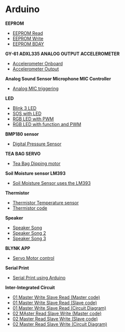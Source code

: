# Arduino

**EEPROM**

- [EEPROM Read](https://github.com/balaji303/Arduino/blob/master/EEPROMRead.ino)
- [EEPROM Write](https://github.com/balaji303/Arduino/blob/master/EEPROMWrite.ino)
- [EEPROM BDAY](https://github.com/balaji303/Arduino/blob/master/EEpBDAY.ino)

**GY-61 ADXL335 ANALOG OUTPUT ACCELEROMETER**

- [Accelerometer Onboard](https://github.com/balaji303/Arduino/blob/master/onboard.ino)
- [Accelerometer Output](https://github.com/balaji303/Arduino/blob/master/acceleroonBreadboard.ino)

**Analog Sound Sensor Microphone MIC Controller**

- [Analog MIC triggering](https://github.com/balaji303/Arduino/blob/master/AnalogMic.ino)

**LED**

- [Blink 3 LED](https://github.com/balaji303/Arduino/blob/master/Blink3led.ino)
- [SOS with LED](https://github.com/balaji303/Arduino/blob/master/SOSwithLED.ino)
- [RGB LED with PWM](https://github.com/balaji303/Arduino/blob/master/RGB%20with%20pwm.ino)
- [RGB LED with function and PWM](https://github.com/balaji303/Arduino/blob/master/RGBled%20with%20function.ino)

**BMP180 sensor**

- [Digital Pressure Sensor]()

**TEA BAG SERVO**
 
 - [Tea Bag Dipping motor](https://github.com/balaji303/Arduino/blob/master/Teabag.ino)

**Soil Moisture  sensor LM393**

 - [Soil Moisture Sensor uses the LM393]( https://github.com/balaji303/Arduino/blob/master/Moisture%20sensor.ino )

**Thermistor**

- [Thermistor Temperature sensor](https://github.com/balaji303/Arduino/blob/master/Thermister.ino)
- [Thermistor code](https://github.com/balaji303/Arduino/blob/master/Thermister2.ino)

**Speaker**

- [Speaker Song](https://github.com/balaji303/Arduino/blob/master/Speakersong.ino)
- [Speaker Song 2](https://github.com/balaji303/Arduino/blob/master/Speakersong2.ino)
- [Speaker Song 3](https://github.com/balaji303/Arduino/blob/master/Speakersong3.ino)

**BLYNK APP**

- [Servo Motor control](https://github.com/balaji303/Arduino/blob/master/Blynkservo.ino)

**Serial Print**

- [Serial Print using Arduino](https://github.com/balaji303/Arduino/blob/master/SerialPrint.ino)

**Inter-Integrated Circuit**

- [01 Master Write Slave Read (Master code)](https://github.com/balaji303/Arduino/blob/master/MasterWriteSlaveRead.ino)
- [01 Master Write Slave Read (Slave code)](https://github.com/balaji303/Arduino/blob/master/MasterWriteSlaveRead2.ino)
- [01 Master Write Slave Read (Circuit Diagram)](https://github.com/balaji303/Arduino/blob/master/i2c.png)
- [02 MAster Read Slave Write (Master code)]()
- [02 Master Read Slave Write (Slave code)]()
- [02 Master Read Slave Write (Circuit Diagram)](https://github.com/balaji303/Arduino/blob/master/i2c.png)

